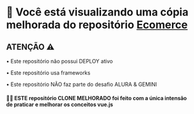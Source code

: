 <h1>🚨 Você está visualizando uma cópia melhorada do repositório <span><a href="https://github.com/nielassis/ecomerce-vue">Ecomerce</a></span></h1>

<div display:flex flex-direction:column>
<h2>ATENÇÃO ⚠️</h2>
  
<span>• Este repositório não possui DEPLOY ativo</span>
  
<span>• Este repositório usa frameworks</span>

<span>• Este repositório NÃO faz parte do desafio ALURA & GEMINI</span>
</div>

<h4>👨‍💻 ESTE repositório CLONE MELHORADO foi feito com a única intensão de praticar e melhorar os conceitos vue.js</h4>

